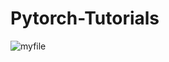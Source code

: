 # Pytorch-Tutorials

![myfile](https://www.reactiongifs.us/wp-content/uploads/2013/10/nuh_uh_conan_obrien.gif)